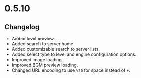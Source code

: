 # 0.5.10

## Changelog

-   Added level preview.
-   Added search to server home.
-   Added customizable search to server lists.
-   Added select type to level and engine configuration options.
-   Improved image loading.
-   Improved BGM preview loading.
-   Changed URL encoding to use `%20` for space instead of `+`.
